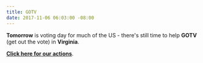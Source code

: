 ```yaml
---
title: GOTV
date: 2017-11-06 06:03:00 -08:00
---
```


**Tomorrow** is voting day for much of the US - there's still time to help **GOTV** (get out the vote) in **Virginia**.

[**Click here for our actions**](https://www.indivisible.org/gotv-virginia/).

